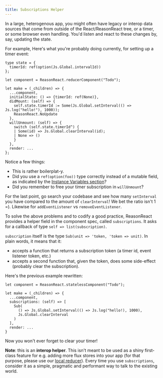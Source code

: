 ```yaml
---
title: Subscriptions Helper
---
```


In a large, heterogenous app, you might often have legacy or interop data sources that come from outside of the React/ReasonReact tree, or a timer, or some browser even handling. You'd listen and react to these changes by, say, updating the state.

For example, Here's what you're probably doing currently, for setting up a timer event:

```reason
type state = {
  timerId: ref(option(Js.Global.intervalId))
};

let component = ReasonReact.reducerComponent("Todo");

let make = (_children) => {
  ...component,
  initialState: () => {timerId: ref(None)},
  didMount: (self) => {
    self.state.timerId := Some(Js.Global.setInterval(() => Js.log("hello!"), 1000));
    ReasonReact.NoUpdate
  },
  willUnmount: (self) => {
    switch (self.state.timerId^) {
    | Some(id) => Js.Global.clearInterval(id);
    | None => ()
    }
  },
  render: ...
};
```

Notice a few things:

- This is rather boilerplat-y.
- Did you use a `ref(option(foo))` type correctly instead of a mutable field, as indicated by the [Instance Variables section](instance-variables.md)?
- Did you remember to free your timer subscription in `willUnmount`?

For the last point, go search your codebase and see how many `setInterval` you have compared to the amount of `clearInterval`! We bet the ratio isn't 1 =). Likewise for `addEventListener` vs `removeEventListener`.

To solve the above problems and to codify a good practice, ReasonReact provides a helper field in the component spec, called `subscriptions`. It asks for a callback of type `self => list(subscription)`.

`subscription` itself is the type `Sub(unit => 'token, 'token => unit)`. In plain words, it means that it:

- accepts a function that returns a subscription token (a timer id, event listener token, etc.)
- accepts a second function that, given the token, does some side-effect (probably clear the subscription).

Here's the previous example rewritten:

```reason
let component = ReasonReact.statelessComponent("Todo");

let make = (_children) => {
  ...component,
  subscriptions: (self) => [
    Sub(
      () => Js.Global.setInterval(() => Js.log("hello!), 1000),
      Js.Global.clearInterval
    )
  ],
  render: ...
}
```

Now you won't ever forget to clear your timer!

**Note**: this is an **interop helper**. This isn't meant to be used as a shiny first-class feature for e.g. adding more flux stores into your app (for that purpose, please use our [local reducer](state-actions-reducer.md#actions-reducer)). Every time you use `subscriptions`, consider it as a simple, pragmatic and performant way to talk to the existing world.
